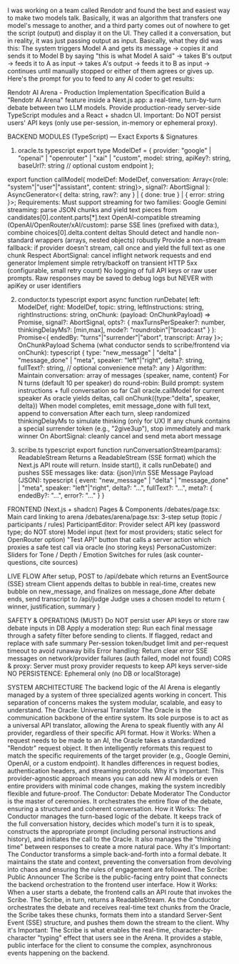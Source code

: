 I was working on a team called Rendotr and found the best and easiest way to make two models talk. Basically, it was an algorithm that transfers one model's message to another, and a third party comes out of nowhere to get the script (output) and display it on the UI. They called it a conversation, but in reality, it was just passing output as input.
Basically, what they did was this:
The system triggers Model A and gets its message → copies it and sends it to Model B by saying "this is what Model A said" → takes B's output → feeds it to A as input → takes A's output → feeds it to B as input → continues until manually stopped or either of them agrees or gives up.
Here's the prompt for you to feed to any AI coder to get results:

Rendotr AI Arena - Production Implementation Specification
Build a "Rendotr AI Arena" feature inside a Next.js app: a real-time, turn-by-turn debate between two LLM models. Provide production-ready server-side TypeScript modules and a React + shadcn UI.
Important: Do NOT persist users' API keys (only use per-session, in-memory or ephemeral proxy).

BACKEND MODULES (TypeScript) — Exact Exports & Signatures
1) oracle.ts
typescript
export type ModelDef = {
  provider: "google" | "openai" | "openrouter" | "xai" | "custom",
  model: string,
  apiKey?: string,
  baseUrl?: string // optional custom endpoint
};

export function callModel(
  modelDef: ModelDef,
  conversation: Array<{role: "system"|"user"|"assistant", content: string}>,
  signal?: AbortSignal
): AsyncGenerator<{ delta: string, raw?: any } | { done: true } | { error: string }>;
Requirements:
Must support streaming for two families:
Google Gemini streaming: parse JSON chunks and yield text pieces from candidates[0].content.parts[*].text
OpenAI-compatible streaming (OpenAI/OpenRouter/xAI/custom): parse SSE lines (prefixed with data:), combine choices[0].delta.content deltas
Should detect and handle non-standard wrappers (arrays, nested objects) robustly
Provide a non-stream fallback: if provider doesn't stream, call once and yield the full text as one chunk
Respect AbortSignal: cancel inflight network requests and end generator
Implement simple retry/backoff on transient HTTP 5xx (configurable, small retry count)
No logging of full API keys or raw user prompts. Raw responses may be saved to debug logs but NEVER with apiKey or user identifiers

2) conductor.ts
typescript
export async function runDebate(
  left: ModelDef,
  right: ModelDef,
  topic: string,
  leftInstructions: string,
  rightInstructions: string,
  onChunk: (payload: OnChunkPayload) => Promise<void>,
  signal?: AbortSignal,
  opts?: { 
    maxTurnsPerSpeaker?: number, 
    thinkingDelayMs?: [min,max], 
    mode?: "roundrobin"|"broadcast" 
  }
): Promise<{ 
  endedBy: "turns"|"surrender"|"abort", 
  transcript: Array<Message> 
}>;
OnChunkPayload Schema
(what conductor sends to scribe/frontend via onChunk):
typescript
{ 
  type: "new_message" | "delta" | "message_done" | "meta",
  speaker: "left"|"right",
  delta?: string,
  fullText?: string, // optional convenience
  meta?: any
}
Algorithm:
Maintain conversation: array of messages {speaker, name, content}
For N turns (default 10 per speaker) do round-robin:
Build prompt: system instructions + full conversation so far
Call oracle.callModel for current speaker
As oracle yields deltas, call onChunk({type:"delta", speaker, delta})
When model completes, emit message_done with full text, append to conversation
After each turn, sleep randomized thinkingDelayMs to simulate thinking (only for UX)
If any chunk contains a special surrender token (e.g., "2give3up"), stop immediately and mark winner
On AbortSignal: cleanly cancel and send meta abort message

3) scribe.ts
typescript
export function runConversationStream(params): ReadableStream
Returns a ReadableStream (SSE format) which the Next.js API route will return.
Inside start(), it calls runDebate() and pushes SSE messages like:
data: {json}\n\n
SSE Message Payload (JSON):
typescript
{ 
  event: "new_message" | "delta" | "message_done" | "meta",
  speaker: "left"|"right",
  delta?: "...",
  fullText?: "...",
  meta?: { 
    endedBy?: "...", 
    error?: "..." 
  }
}

FRONTEND (Next.js + shadcn)
Pages & Components
/debates/page.tsx: Main card linking to arena
/debates/arena/page.tsx: 3-step setup (topic / participants / rules)
ParticipantEditor:
Provider select
API key (password type; do NOT store)
Model input (text for most providers; static select for OpenRouter option)
"Test API" button that calls a server action which proxies a safe test call via oracle (no storing keys)
PersonaCustomizer:
Sliders for Tone / Depth / Emotion
Switches for rules (ask counter-questions, cite sources)

LIVE FLOW
After setup, POST to /api/debate which returns an EventSource (SSE) stream
Client appends deltas to bubble in real-time, creates new bubble on new_message, and finalizes on message_done
After debate ends, send transcript to /api/judge
Judge uses a chosen model to return { winner, justification, summary }

SAFETY & OPERATIONS (MUST)
Do NOT persist user API keys or store raw debate inputs in DB
Apply a moderation step: Run each final message through a safety filter before sending to clients. If flagged, redact and replace with safe summary
Per-session token/budget limit and per-request timeout to avoid runaway bills
Error handling: Return clear error SSE messages on network/provider failures (auth failed, model not found)
CORS & proxy: Server must proxy provider requests to keep API keys server-side
NO PERSISTENCE: Ephemeral only (no DB or localStorage)

SYSTEM ARCHITECTURE
The backend logic of the AI Arena is elegantly managed by a system of three specialized agents working in concert. This separation of concerns makes the system modular, scalable, and easy to understand.
The Oracle: Universal Translator
The Oracle is the communication backbone of the entire system. Its sole purpose is to act as a universal API translator, allowing the Arena to speak fluently with any AI provider, regardless of their specific API format.
How it Works: When a request needs to be made to an AI, the Oracle takes a standardized "Rendotr" request object. It then intelligently reformats this request to match the specific requirements of the target provider (e.g., Google Gemini, OpenAI, or a custom endpoint). It handles differences in request bodies, authentication headers, and streaming protocols.
Why it's Important: This provider-agnostic approach means you can add new AI models or even entire providers with minimal code changes, making the system incredibly flexible and future-proof.
The Conductor: Debate Moderator
The Conductor is the master of ceremonies. It orchestrates the entire flow of the debate, ensuring a structured and coherent conversation.
How it Works: The Conductor manages the turn-based logic of the debate. It keeps track of the full conversation history, decides which model's turn it is to speak, constructs the appropriate prompt (including personal instructions and history), and initiates the call to the Oracle. It also manages the "thinking time" between responses to create a more natural pace.
Why it's Important: The Conductor transforms a simple back-and-forth into a formal debate. It maintains the state and context, preventing the conversation from devolving into chaos and ensuring the rules of engagement are followed.
The Scribe: Public Announcer
The Scribe is the public-facing entry point that connects the backend orchestration to the frontend user interface.
How it Works: When a user starts a debate, the frontend calls an API route that invokes the Scribe. The Scribe, in turn, returns a ReadableStream. As the Conductor orchestrates the debate and receives real-time text chunks from the Oracle, the Scribe takes these chunks, formats them into a standard Server-Sent Event (SSE) structure, and pushes them down the stream to the client.
Why it's Important: The Scribe is what enables the real-time, character-by-character "typing" effect that users see in the Arena. It provides a stable, public interface for the client to consume the complex, asynchronous events happening on the backend.


